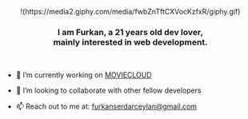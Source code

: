 <p align="center">
!(https://media2.giphy.com/media/fwbZnTftCXVocKzfxR/giphy.gif) 
</p>

<h3 align="center">
   I am Furkan, a 21 years old dev lover, <br> mainly interested in web development.
</h3>

<br>

- 🌱 I’m currently working on [MOVIECLOUD](https://github.com/Fuggel/MOVIECLOUD) 

- 👯 I’m looking to collaborate with other fellow developers

- 📫 Reach out to me at: [furkanserdarceylan@gmail.com](mailto:furkanserdarceylan@gmail.com)

